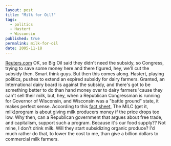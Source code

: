 ```yaml
---
layout: post
title: "Milk for Oil?"
tags:
  - politics
  - Hastert
  - Wisconsin
published: true
permalink: milk-for-oil
date: 2005-11-18
---
```


<a href="http://go.reuters.com/newsArticle.jhtml?type=politicsNews&storyID=10335070&src=rss/ElectionCoverage">Reuters.com</a>
OK, so Big Oil said they didn't need the subsidy, so Congress, trying to save some money here and there figured, hey, we'll cut the subsidy then.  Smart think guys.  But then this comes along.  Hastert, playing politics, pushes to extend an expired subsidy for dairy farmers.  Granted, an International dairy board is against the subsidy, and there's got to be something better to do than hand money over to dairy farmers 'cause they can't sell their milk, but, hey, when a Republican Congressman is running for Governor of Wisconsin, and Wisconsin was a "battle ground" state, it makes perfect sense.  According to this <a href="http://www.fsa.usda.gov/pas/publications/facts/html/milc02.htm">fact sheet</a>, The MILC (get it, milk)program is about giving milk producers money if the price drops too low.  Why then, can a Republican government that argues about free trade, and capitalism, support such a program.  Because it's our food supply??  Not mine, I don't drink milk.  Will they start subsidizing organic produce?  I'd much rather do that, to lower the cost to me, than give a billion dollars to commercial milk farmers.
